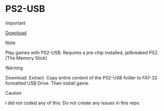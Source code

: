 # PS2-USB
> [!IMPORTANT]
> <a href="https://github.com/ny4rlk0/PS2-USB/releases/download/PS2-USB-Download/PS2-USB.7z">Download</a>

> [!NOTE]
> Play games with PS2-USB. Requires a pre chip installed, jailbreaked PS2.(The Memory Stick)

> [!WARNING]
>Download. Extract. Copy entire content of the PS2-USB folder to FAT-32 formatted USB Drive. Then install game.

> [!CAUTION]
> I did not coded any of this. Do not create any issues in this repo.
